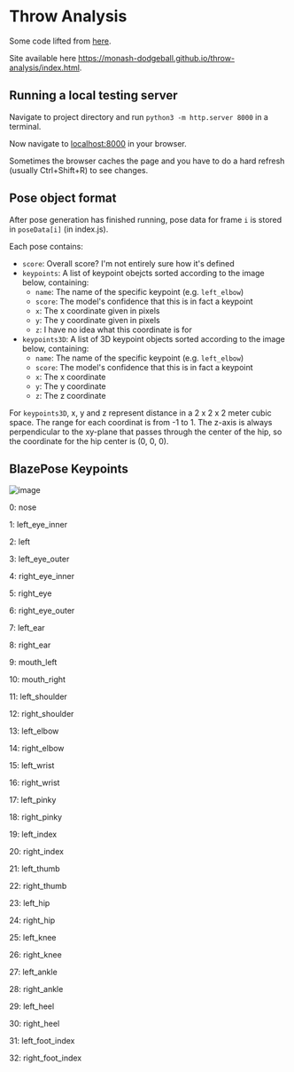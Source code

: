# Throw Analysis
Some code lifted from [here](https://github.com/tensorflow/tfjs-models/tree/master/pose-detection/demos).

Site available here https://monash-dodgeball.github.io/throw-analysis/index.html.

## Running a local testing server
Navigate to project directory and run `python3 -m http.server 8000` in a terminal.

Now navigate to [localhost:8000](http://localhost:8000/) in your browser.

Sometimes the browser caches the page and you have to do a hard refresh (usually Ctrl+Shift+R) to see changes.

## Pose object format
After pose generation has finished running, pose data for frame `i` is stored in `poseData[i]` (in index.js).

Each pose contains:
- `score`: Overall score? I'm not entirely sure how it's defined
- `keypoints`: A list of keypoint obejcts sorted according to the image below, containing:
    - `name`: The name of the specific keypoint (e.g. `left_elbow`)
    - `score`: The model's confidence that this is in fact a keypoint
    - `x`: The x coordinate given in pixels
    - `y`: The y coordinate given in pixels
    - `z`: I have no idea what this coordinate is for
- `keypoints3D`: A list of 3D keypoint objects sorted according to the image below, containing:
    - `name`: The name of the specific keypoint (e.g. `left_elbow`)
    - `score`: The model's confidence that this is in fact a keypoint
    - `x`: The x coordinate
    - `y`: The y coordinate
    - `z`: The z coordinate

For `keypoints3D`, x, y and z represent distance in a 2 x 2 x 2 meter cubic space. The range for each coordinat is from -1 to 1. The z-axis is always perpendicular to the xy-plane that passes through the center of the hip, so the coordinate for the hip center is (0, 0, 0).

## BlazePose Keypoints

![image](https://user-images.githubusercontent.com/11014229/162218093-1dee7d85-db41-45c1-8757-4625a128e7f8.png)

0: nose

1: left_eye_inner

2: left

3: left_eye_outer

4: right_eye_inner

5: right_eye

6: right_eye_outer

7: left_ear

8: right_ear

9: mouth_left

10: mouth_right

11: left_shoulder

12: right_shoulder

13: left_elbow

14: right_elbow

15: left_wrist

16: right_wrist

17: left_pinky

18: right_pinky

19: left_index

20: right_index

21: left_thumb

22: right_thumb

23: left_hip

24: right_hip

25: left_knee

26: right_knee

27: left_ankle

28: right_ankle

29: left_heel

30: right_heel

31: left_foot_index

32: right_foot_index

